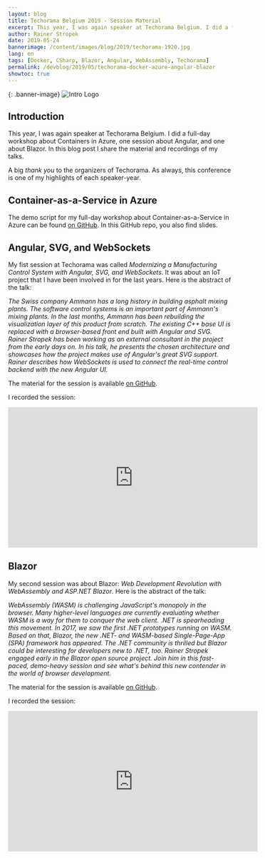 ```yaml
---
layout: blog
title: Techorama Belgium 2019 - Session Material
excerpt: This year, I was again speaker at Techorama Belgium. I did a full-day workshop about Containers in Azure, one session about Angular, and one about Blazor. In this blog post I share the material and recordings of my talks.
author: Rainer Stropek
date: 2019-05-24
bannerimage: /content/images/blog/2019/techorama-1920.jpg
lang: en
tags: [Docker, CSharp, Blazor, Angular, WebAssembly, Techorama]
permalink: /devblog/2019/05/techorama-docker-azure-angular-blazor
showtoc: true
---
```


{: .banner-image}
![Intro Logo]({{site.baseurl}}/content/images/blog/2019/techorama-1920.jpg)

## Introduction

This year, I was again speaker at Techorama Belgium. I did a full-day workshop about Containers in Azure, one session about Angular, and one about Blazor. In this blog post I share the material and recordings of my talks.

A big *thank you* to the organizers of Techorama. As always, this conference is one of my highlights of each speaker-year.

## Container-as-a-Service in Azure

The demo script for my full-day workshop about Container-as-a-Service in Azure can be found [on GitHub](https://github.com/rstropek/DockerVS2015Intro/tree/master/dockerDemos/17-azure-caas-v2). In this GitHub repo, you also find slides.

## Angular, SVG, and WebSockets

My fist session at Techorama was called *Modernizing a Manufacturing Control System with Angular, SVG, and WebSockets*. It was about an IoT project that I have been involved in for the last years. Here is the abstract of the talk:

*The Swiss company Ammann has a long history in building asphalt mixing plants. The software control systems is an important part of Ammann's mixing plants. In the last months, Ammann has been rebuilding the visualization layer of this product from scratch. The existing C++ base UI is replaced with a browser-based front end built with Angular and SVG. Rainer Stropek has been working as an external consultant in the project from the early days on. In his talk, he presents the chosen architecture and showcases how the project makes use of Angular's great SVG support. Rainer describes how WebSockets is used to connect the real-time control backend with the new Angular UI.*

The material for the session is available [on GitHub](https://github.com/rstropek/Samples/tree/master/AngularSvg).

I recorded the session:

<div class="videoWrapper">
    <iframe width="560" height="315" src="https://www.youtube.com/embed/o6rsV9o9hxM" frameborder="0" allow="accelerometer; autoplay; encrypted-media; gyroscope; picture-in-picture" allowfullscreen></iframe>
</div>

## Blazor

My second session was about Blazor: *Web Development Revolution with WebAssembly and ASP.NET Blazor*. Here is the abstract of the talk:

*WebAssembly (WASM) is challenging JavaScript's monopoly in the browser. Many higher-level languages are currently evaluating whether WASM is a way for them to conquer the web client. .NET is spearheading this movement. In 2017, we saw the first .NET prototypes running on WASM. Based on that, Blazor, the new .NET- and WASM-based Single-Page-App (SPA) framework has appeared. The .NET community is thrilled but Blazor could be interesting for developers new to .NET, too. Rainer Stropek engaged early in the Blazor open source project. Join him in this fast-paced, demo-heavy session and see what's behind this new contender in the world of browser development.*

The material for the session is available [on GitHub](https://github.com/rstropek/StarshipTraveler).

I recorded the session:

<div class="videoWrapper">
    <iframe width="560" height="315" src="https://www.youtube.com/embed/6gCQALgpWZ0" frameborder="0" allow="accelerometer; autoplay; encrypted-media; gyroscope; picture-in-picture" allowfullscreen></iframe>
</div>
